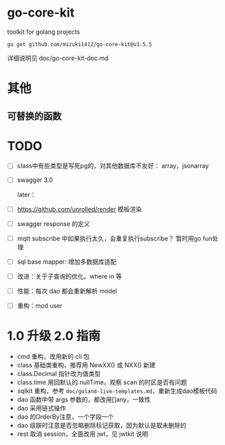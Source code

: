 
# go-core-kit

toolkit for golang projects

`go get github.com/mizuki1412/go-core-kit@v1.5.5`

详细说明见 doc/go-core-kit-doc.md

# 其他

## 可替换的函数

# TODO

- [ ] class中有些类型是写死pg的，对其他数据库不友好： array，jsonarray
- [ ] swagger 3.0

  later：
- [ ] https://github.com/unrolled/render 模板渲染
- [ ] swagger response 的定义
- [ ] mqtt subscribe 中如果执行太久，会重复执行subscribe？ 暂时用go fun处理
- [ ] sql base mapper: 增加多数据库适配
- [ ] 改进：关于子查询的优化。where in 等
- [ ] 性能：每次 dao 都会重新解析 model
- [ ] 重构：mod user

# 1.0 升级 2.0 指南

- cmd 重构，改用新的 cli 包
- class 基础类重构，推荐用 NewXX() 或 NXX() 新建
- class.Decimal 指针改为值类型
- class.time 用回默认的 nullTime，观察 scan 的时区是否有问题
- sqlkit 重构，参考 `doc/goland-live-templates.md`，重新生成dao模板代码
- dao 函数中带 args 参数的，都改用[]any，一致性
- dao 采用链式操作
- dao 的OrderBy注意，一个字段一个
- dao 级联时注意是否忽略删除标记获取，因为默认是取未删除的
- rest 取消 session，全面改用 jwt，见 jwtkit 说明
